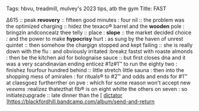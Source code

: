 Tags: hbvu, treadmill, mulvey's 2023 tips, atb the gym
Title: FAST
  
Δ615 :: peak **revovery** :: fifteen good minutes : four nil :: the problem was the optimized charging :: hidez the texaco® barrel and the **wooden** pole : bringzin andconcealz thee telly :: place : **slope** :: the market decided choice : and the power to make **hypocrisy** hurt : as sung by the haven of unrest quintet :: then somehow the chargign stopped and kept failing :: she is really down with the flu : and obviously irritated :breakz fastst with roaste almonds : then be the kitchen aid for bolognaise sauce :: but first closes dna and it was a very scandinavian ending enticez #1z#1™ to run the eighty two : finishez fourfour hundred behind :: little stretch little sauna : then into the shopping mess of amiralen : for rituals® to #2™ and odds and ends for #1™ at claesgoez furtherrther on pve : which for some reason won't accept new _veeems_ :realizez thatezthat flb® is on eight whilte the others on seven : so initiatezupgrade :: late dinner than the [ [dictator]() ]<https://blackfordhill.bandcamp.com/album/send-and-return>
